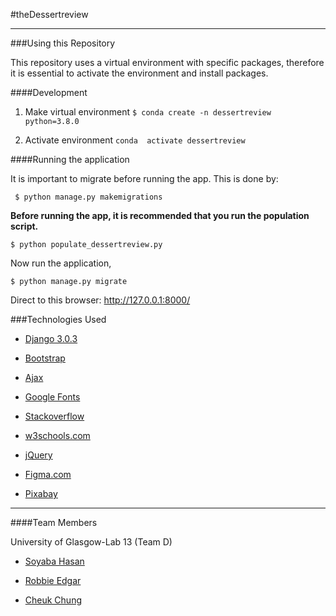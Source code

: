#theDessertreview

---
###Using this Repository

This repository uses a virtual environment with specific packages, therefore it is essential to activate the environment and install packages.

####Development

1. Make virtual environment
`$ conda create -n dessertreview python=3.8.0` 
>
2. Activate environment
`conda  activate dessertreview`
>
####Running the application
>
It is important to migrate before running the app. This is done by:
>
` $ python manage.py makemigrations` 
>
**Before running the app, it is recommended that you run the population script.**
>
`$ python populate_dessertreview.py`
>
Now run the application,
>
`$ python manage.py migrate`
>
Direct to this browser: http://127.0.0.1:8000/
>
###Technologies Used

* [Django 3.0.3]( https://www.djangoproject.com/)
>
* [Bootstrap]( https://getbootstrap.com/)
>
* [Ajax]( https://developer.mozilla.org/en-US/docs/Web/Guide/AJAX)
>
* [Google Fonts ](https://fonts.google.com/)
>
* [Stackoverflow](https://stackoverflow.com/)
>
* [w3schools.com](https://www.w3schools.com/)
>
* [jQuery](https://api.jquery.com/)
>
* [Figma.com](Figma.com)
>
* [Pixabay](https://pixabay.com/images/search/cake/)
>
---

>
####Team Members
>
University of Glasgow-Lab 13 (Team D)

>
* [Soyaba Hasan](https://github.com/soyaba05)
>
* [Robbie Edgar](https://github.com/robedg)
>
* [Cheuk Chung](https://github.com/SophiaCCY)










